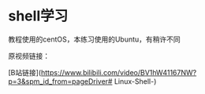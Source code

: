 
# shell学习

教程使用的centOS，本练习使用的Ubuntu，有稍许不同

原视频链接：

[B站链接](https://www.bilibili.com/video/BV1hW41167NW?p=3&spm_id_from=pageDriver# Linux-Shell-)
